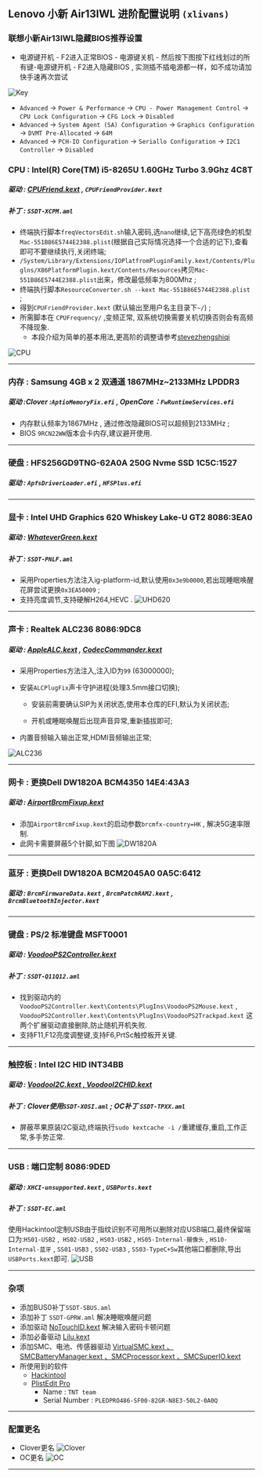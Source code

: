## Lenovo 小新 Air13IWL 进阶配置说明 `(xlivans)`
### 联想小新Air13IWL隐藏BIOS推荐设置

+ 电源键开机 - F2进入正常BIOS - 电源键关机 - 然后按下图按下红线划过的所有键-电源键开机 - F2进入隐藏BIOS , 实测插不插电源都一样，如不成功请加快手速再次尝试

![Key](Pictures/Key.jpg)

- `Advanced` → `Power & Performance` → `CPU - Power Management Control` → `CPU Lock Configuration` → `CFG Lock` → `Disabled`
- `Advanced` → `System Agent (SA) Configuration` → `Graphics Configuration` → `DVMT Pre-Allocated` → `64M`
- `Advanced` → `PCH-IO Configuration` → `Seriallo Configuration` → `I2C1 Controller`  → `Disabled`

### CPU : Intel(R) Core(TM) i5-8265U 1.60GHz Turbo 3.9Ghz 4C8T

##### 驱动 : [CPUFriend.kext](https://github.com/acidanthera/CPUFriend/releases) , `CPUFriendProvider.kext`
##### 补丁 : `SSDT-XCPM.aml`
+ 终端执行脚本`freqVectorsEdit.sh`输入密码,选`nano`继续,记下高亮绿色的机型`Mac-551B86E5744E2388.plist`(根据自己实际情况选择一个合适的记下),查看即可不要继续执行,关闭终端;
+ `/System/Library/Extensions/IOPlatfromPluginFamily.kext/Contents/Pluglns/X86PlatformPlugin.kext/Contents/Resources`拷贝`Mac-551B86E5744E2388.plist`出来，修改最低频率为800Mhz ;
+ 终端执行脚本`ResourceConverter.sh --kext Mac-551B86E5744E2388.plist `;
+ 得到`CPUFriendProvider.kext` (默认输出至用户名主目录下`~/`) ;
+ 所需脚本在 `CPUFrequency/` ,变频正常, 双系统切换需要关机切换否则会有高频不降现象.
  + 本段介绍为简单的基本用法,更高阶的调整请参考[stevezhengshiqi](https://github.com/daliansky/XiaoMi-Pro-Hackintosh/tree/master/one-key-cpufriend)

![CPU](Pictures/CPU.png)

-----

### 内存 : Samsung 4GB x 2 双通道 1867MHz~2133MHz  LPDDR3
##### 驱动 :Clover :`AptioMemoryFix.efi`  , OpenCore：`FwRuntimeServices.efi`

+ 内存默认频率为1867MHz , 通过修改隐藏BIOS可以超频到2133MHz ;
+ BIOS `9RCN22WW`版本会卡内存,建议避开使用.

-----

### 硬盘 : HFS256GD9TNG-62A0A 250G Nvme SSD  1C5C:1527
##### 驱动 : `ApfsDriverLoader.efi` , `HFSPlus.efi`

-----

### 显卡 : Intel UHD Graphics 620 Whiskey Lake-U GT2  8086:3EA0
##### 驱动 : [WhateverGreen.kext](https://github.com/acidanthera/WhateverGreen/releases )
##### 补丁 : `SSDT-PNLF.aml`
+ 采用Properties方法注入ig-platform-id,默认使用`0x3e9b0000`,若出现睡眠唤醒花屏尝试更换`0x3EA50009` ;
+ 支持亮度调节,支持硬解H264,HEVC .
![UHD620](Pictures/UHD620.png)

-----

### 声卡 : Realtek ALC236  8086:9DC8
##### 驱动 : [AppleALC.kext](https://github.com/acidanthera/AppleALC/releases) , [CodecCommander.kext](https://bitbucket.org/RehabMan/os-x-eapd-codec-commander/downloads)
+ 采用Properties方法注入,注入ID为`99` (63000000);

+ 安装`ALCPlugFix`声卡守护进程(处理3.5mm接口切换);
  
  + 安装前需要确认SIP为关闭状态,使用本仓库的EFI,默认为关闭状态;
  
  + 开机或睡眠唤醒后出现声音异常,重新插拔即可;
  
+ 内置音频输入输出正常,HDMI音频输出正常;


![ALC236](Pictures/ALC236.png)

-----

### 网卡 : 更换Dell DW1820A BCM4350  14E4:43A3
##### 驱动 : [AirportBrcmFixup.kext](https://github.com/acidanthera/AirportBrcmFixup/releases)
+ 添加`AirportBrcmFixup.kext`的启动参数`brcmfx-country=HK` , 解决5G速率限制.
+ 此网卡需要屏蔽5个针脚,如下图
![DW1820A](Pictures/DW1820A.jpg)

-----

### 蓝牙 : 更换Dell DW1820A BCM2045A0  0A5C:6412
##### 驱动 : `BrcmFirmwareData.kext` , `BrcmPatchRAM2.kext` , `BrcmBluetoothInjector.kext`
-----

### 键盘 : PS/2 标准键盘  MSFT0001
##### 驱动 : [VoodooPS2Controller.kext](https://github.com/acidanthera/VoodooPS2/releases )
##### 补丁 : `SSDT-Q11Q12.aml`
+ 找到驱动内的 `VoodooPS2Controller.kext\Contents\PlugIns\VoodooPS2Mouse.kext` , `VoodooPS2Controller.kext\Contents\PlugIns\VoodooPS2Trackpad.kext` 这两个扩展驱动直接删除,防止随机开机失败.
+ 支持F11,F12亮度调整键,支持F6,PrtSc触控板开关键.

-----

### 触控板 : Intel I2C HID  INT34BB
##### 驱动 : [VoodooI2C.kext , VoodooI2CHID.kext](https://github.com/alexandred/VoodooI2C/releases)
##### 补丁 : Clover使用`SSDT-XOSI.aml` ; OC补丁 `SSDT-TPXX.aml`
+ 屏蔽苹果原装I2C驱动,终端执行`sudo kextcache -i /`重建缓存,重启,工作正常,多手势正常.

-----

### USB : 端口定制 8086:9DED
##### 驱动 : `XHCI-unsupported.kext` , `USBPorts.kext`
##### 补丁 : `SSDT-EC.aml`
使用Hackintool定制USB由于指纹识别不可用所以删除对应USB端口,最终保留端口为:`HS01-USB2` ,` HS02-USB2` , `HS03-USB2` , `HS05-Internal-摄像头` , `HS10-Internal-蓝牙` , `SS01-USB3` , `SS02-USB3` , `SS03-TypeC+Sw`其他端口都删除,导出`USBPorts.kext`即可.
![USB](Pictures/USB.png)

-----

### 杂项
+ 添加BUS0补丁`SSDT-SBUS.aml`
+ 添加补丁 `SSDT-GPRW.aml` 解决睡眠唤醒问题
+ 添加驱动 [NoTouchID.kext](https://github.com/al3xtjames/NoTouchID/releases) 解决输入密码卡顿问题
+ 添加必备驱动 [Lilu.kext](https://github.com/acidanthera/Lilu/releases) 
+ 添加SMC、电池、传感器驱动 [VirtualSMC.kext 、SMCBatteryManager.kext 、SMCProcessor.kext 、SMCSuperIO.kext](https://github.com/acidanthera/VirtualSMC/releases)
+ 所使用到的软件
  + [Hackintool](http://headsoft.com.au/download/mac/Hackintool.zip)
  + [PlistEdit Pro](https://www.fatcatsoftware.com/plisteditpro/PlistEditPro.zip)
    + Name : `TNT team`
    + Serial Number :  `PLEDPRO486-SF00-82GR-N8E3-50L2-0A0Q`

-----

### 配置更名
+ Clover更名
![Clover](Pictures/Clover.png)
+ OC更名
![OC](Pictures/OC.png)

-----

